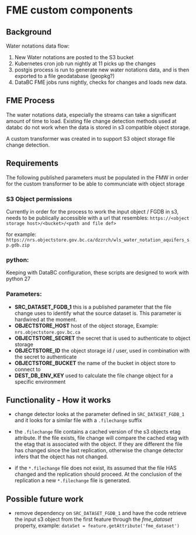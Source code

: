# FME custom components

## Background

Water notations data flow:

1. New Water notations are posted to the S3 bucket
1. Kubernetes cron job run nightly at 11 picks up the changes
1. postgis process is run to generate new water notations data, and is then
   exported to a file geodatabase (geopkg?)
1. DataBC FME jobs runs nightly, checks for changes and loads new data.

## FME Process

The water notations data, especially the streams can take a significant amount
of time to load.  Existing file change detection methods used at databc do not
work when the data is stored in s3 compatible object storage.

A custom transformer was created in to support S3 object storage file change
detection.

## Requirements

The following published parameters must be populated in the FMW in order for
the custom transformer to be able to communciate with object storage

### S3 Object permissions

Currently in order for the process to work the input object / FGDB in s3, needs
to be publically accessible with a url that resembles:
`https://<object storage host>/<bucket>/<path and file def>`

for example:
`https://nrs.objectstore.gov.bc.ca/dzzrch/wls_water_notation_aquifers_sp.gdb.zip`

### python:

Keeping with DataBC configuration, these scripts are designed to work with
python 27

### Parameters:

* **SRC_DATASET_FGDB_1** this is a published parameter that the file change uses
to identify what the source dataset is.  This parameter is hardwired at the moment.
* **OBJECTSTORE_HOST** host of the object storage, Example: `nrs.objectstore.gov.bc.ca`
* **OBJECTSTORE_SECRET** the secret that is used to authenticate to object storage
* **OBJECTSTORE_ID** the object storage id / user, used in combination with the secret to authenticate
* **OBJECTSTORE_BUCKET** the name of the bucket in object store to connect to
* **DEST_DB_ENV_KEY** used to calculate the file change object for a specific environment


## Functionality - How it works

* change detector looks at the parameter defined in `SRC_DATASET_FGDB_1` and
  it looks for a similar file with a `.filechange` suffix

* the `.filechange` file contains a cached version of the s3 objects etag
  attribute.  If the file exists, file change will compare the cached etag with
  the etag that is associated with the object.  If they are different the file
  has changed since the last replication, otherwise the change detector infers
  that the object has not changed.

* if the `*.filechange` file does not exist, its assumed that the file HAS changed
  and the replication should proceed.  At the conclusion of the replication a
  new `*.filechange` file is generated.

## Possible future work

* remove dependency on `SRC_DATASET_FGDB_1` and have the code retrieve the input
  s3 object from the first feature through the *fme_dataset* property, example: `dataSet = feature.getAttribute('fme_dataset')`




